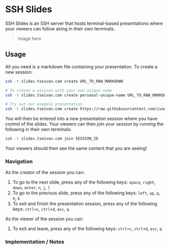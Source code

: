 # SSH Slides

SSH Slides is an SSH server that hosts terminal-based presentations where your viewers can follow along in their own terminals.

> image here


## Usage

All you need is a markdown file containing your presentation. To create a new session:

```bash
ssh -t slides.tseivan.com create URL_TO_RAW_MARKDOWN

# To create a session with your own unique name
ssh -t slides.tseivan.com create personal-unique-name URL_TO_RAW_MARKDOWN

# Try out our example presentation
ssh -t slides.tseivan.com create https://raw.githubusercontent.com/ivantsepp/ssh-slides/master/example_presentation.md
```

You will then be entered into a new presentation session where you have control of the slides. Your viewers can then join your session by running the following in their own terminals:

```bash
ssh -t slides.tseivan.com join SESSION_ID
```

Your viewers should then see the same content that you are seeing!

### Navigation

As the creator of the session you can:

1. To go to the next slide, press any of the following keys: `space`, `right`, `down`, `enter`, `n`, `j`, `l`
2. To go to the previous slide, press any of the following keys: `left`, `up`, `p`, `h`, `k`
3. To exit and finish the presentation session, press any of the following keys: `ctrl+c`, `ctrl+d`, `esc`, `q`

As the viewer of the session you can:
1. To exit and leave, press any of the following keys: `ctrl+c`, `ctrl+d`, `esc`, `q`


### Implementation / Notes


